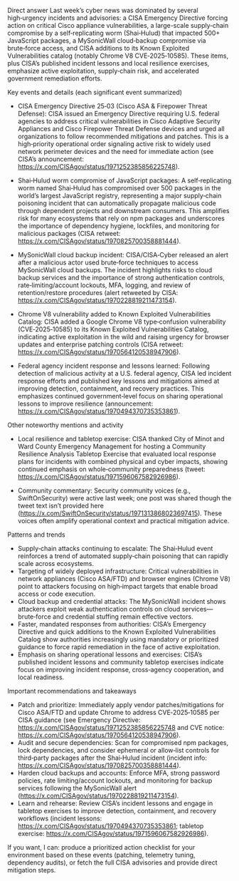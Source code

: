 Direct answer
Last week’s cyber news was dominated by several high‑urgency incidents and advisories: a CISA Emergency Directive forcing action on critical Cisco appliance vulnerabilities, a large-scale supply‑chain compromise by a self‑replicating worm (Shai‑Hulud) that impacted 500+ JavaScript packages, a MySonicWall cloud‑backup compromise via brute‑force access, and CISA additions to its Known Exploited Vulnerabilities catalog (notably Chrome V8 CVE‑2025‑10585). These items, plus CISA’s published incident lessons and local resilience exercises, emphasize active exploitation, supply‑chain risk, and accelerated government remediation efforts.

Key events and details (each significant event summarized)
- CISA Emergency Directive 25‑03 (Cisco ASA & Firepower Threat Defense): CISA issued an Emergency Directive requiring U.S. federal agencies to address critical vulnerabilities in Cisco Adaptive Security Appliances and Cisco Firepower Threat Defense devices and urged all organizations to follow recommended mitigations and patches. This is a high‑priority operational order signaling active risk to widely used network perimeter devices and the need for immediate action (see CISA’s announcement: https://x.com/CISAgov/status/1971252385856225748).

- Shai‑Hulud worm compromise of JavaScript packages: A self‑replicating worm named Shai‑Hulud has compromised over 500 packages in the world’s largest JavaScript registry, representing a major supply‑chain poisoning incident that can automatically propagate malicious code through dependent projects and downstream consumers. This amplifies risk for many ecosystems that rely on npm packages and underscores the importance of dependency hygiene, lockfiles, and monitoring for malicious packages (CISA retweet: https://x.com/CISAgov/status/1970825700358881444).

- MySonicWall cloud backup incident: CISA/CISA‑Cyber released an alert after a malicious actor used brute‑force techniques to access MySonicWall cloud backups. The incident highlights risks to cloud backup services and the importance of strong authentication controls, rate‑limiting/account lockouts, MFA, logging, and review of retention/restore procedures (alert retweeted by CISA: https://x.com/CISAgov/status/1970228819211473154).

- Chrome V8 vulnerability added to Known Exploited Vulnerabilities Catalog: CISA added a Google Chrome V8 type‑confusion vulnerability (CVE‑2025‑10585) to its Known Exploited Vulnerabilities Catalog, indicating active exploitation in the wild and raising urgency for browser updates and enterprise patching controls (CISA retweet: https://x.com/CISAgov/status/1970564120538947906).

- Federal agency incident response and lessons learned: Following detection of malicious activity at a U.S. federal agency, CISA led incident response efforts and published key lessons and mitigations aimed at improving detection, containment, and recovery practices. This emphasizes continued government‑level focus on sharing operational lessons to improve resilience (announcement: https://x.com/CISAgov/status/1970494370735353861).

Other noteworthy mentions and activity
- Local resilience and tabletop exercise: CISA thanked City of Minot and Ward County Emergency Management for hosting a Community Resilience Analysis Tabletop Exercise that evaluated local response plans for incidents with combined physical and cyber impacts, showing continued emphasis on whole‑community preparedness (tweet: https://x.com/CISAgov/status/1971596067582926986).

- Community commentary: Security community voices (e.g., SwiftOnSecurity) were active last week; one post was shared though the tweet text isn’t provided here (https://x.com/SwiftOnSecurity/status/1971313868023697415). These voices often amplify operational context and practical mitigation advice.

Patterns and trends
- Supply‑chain attacks continuing to escalate: The Shai‑Hulud event reinforces a trend of automated supply‑chain poisoning that can rapidly scale across ecosystems.
- Targeting of widely deployed infrastructure: Critical vulnerabilities in network appliances (Cisco ASA/FTD) and browser engines (Chrome V8) point to attackers focusing on high‑impact targets that enable broad access or code execution.
- Cloud backup and credential attacks: The MySonicWall incident shows attackers exploit weak authentication controls on cloud services—brute‑force and credential stuffing remain effective vectors.
- Faster, mandated responses from authorities: CISA’s Emergency Directive and quick additions to the Known Exploited Vulnerabilities Catalog show authorities increasingly using mandatory or prioritized guidance to force rapid remediation in the face of active exploitation.
- Emphasis on sharing operational lessons and exercises: CISA’s published incident lessons and community tabletop exercises indicate focus on improving incident response, cross‑agency cooperation, and local readiness.

Important recommendations and takeaways
- Patch and prioritize: Immediately apply vendor patches/mitigations for Cisco ASA/FTD and update Chrome to address CVE‑2025‑10585 per CISA guidance (see Emergency Directive: https://x.com/CISAgov/status/1971252385856225748 and CVE notice: https://x.com/CISAgov/status/1970564120538947906).
- Audit and secure dependencies: Scan for compromised npm packages, lock dependencies, and consider ephemeral or allow‑list controls for third‑party packages after the Shai‑Hulud incident (incident info: https://x.com/CISAgov/status/1970825700358881444).
- Harden cloud backups and accounts: Enforce MFA, strong password policies, rate limiting/account lockouts, and monitoring for backup services following the MySonicWall alert (https://x.com/CISAgov/status/1970228819211473154).
- Learn and rehearse: Review CISA’s incident lessons and engage in tabletop exercises to improve detection, containment, and recovery workflows (incident lessons: https://x.com/CISAgov/status/1970494370735353861; tabletop exercise: https://x.com/CISAgov/status/1971596067582926986).

If you want, I can: produce a prioritized action checklist for your environment based on these events (patching, telemetry tuning, dependency audits), or fetch the full CISA advisories and provide direct mitigation steps.
